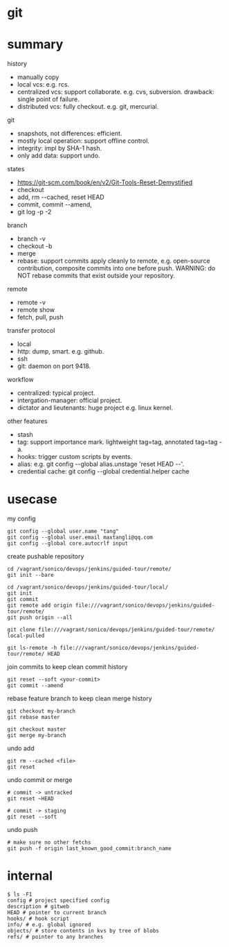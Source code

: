 # git

# summary

history
- manually copy
- local vcs: e.g. rcs.
- centralized vcs: support collaborate. e.g. cvs, subversion. drawback: single point of failure.
- distributed vcs: fully checkout. e.g. git, mercurial.

git
- snapshots, not differences: efficient.
- mostly local operation: support offline control.
- integrity: impl by SHA-1 hash.
- only add data: support undo.

states
- https://git-scm.com/book/en/v2/Git-Tools-Reset-Demystified
- checkout <file>
- add, rm --cached, reset HEAD <file>
- commit, commit --amend,
- git log -p -2 

branch
- branch -v
- checkout -b
- merge
- rebase: support commits apply cleanly to remote, e.g. open-source contribution, composite commits into one before push. WARNING: do NOT rebase commits that exist outside your repository.

remote
- remote -v
- remote show <remote>
- fetch, pull, push

transfer protocol
- local
- http: dump, smart. e.g. github.
- ssh
- git: daemon on port 9418.

workflow
- centralized: typical project.
- intergation-manager: official project.
- dictator and lieutenants: huge project e.g. linux kernel.

other features
- stash
- tag: support importance mark. lightweight tag=tag, annotated tag=tag -a.
- hooks: trigger custom scripts by events.
- alias: e.g. git config --global alias.unstage 'reset HEAD --'.
- credential cache: git config --global credential.helper cache

# usecase

my config
~~~~
git config --global user.name "tang"
git config --global user.email maxtangli@qq.com
git config --global core.autocrlf input
~~~~

create pushable repository
~~~~
cd /vagrant/sonico/devops/jenkins/guided-tour/remote/
git init --bare

cd /vagrant/sonico/devops/jenkins/guided-tour/local/
git init
git commit
git remote add origin file:///vagrant/sonico/devops/jenkins/guided-tour/remote/
git push origin --all

git clone file:///vagrant/sonico/devops/jenkins/guided-tour/remote/ local-pulled

git ls-remote -h file:///vagrant/sonico/devops/jenkins/guided-tour/remote/ HEAD
~~~~

join commits to keep clean commit history
~~~~
git reset --soft <your-commit>
git commit --amend
~~~~

rebase feature branch to keep clean merge history
~~~~
git checkout my-branch
git rebase master

git checkout master
git merge my-branch
~~~~

undo add
~~~~
git rm --cached <file>
git reset
~~~~

undo commit or merge
~~~~
# commit -> untracked
git reset ~HEAD

# commit -> staging
git reset --soft
~~~~

undo push
~~~~
# make sure no other fetchs
git push -f origin last_known_good_commit:branch_name
~~~~

# internal

~~~~
$ ls -F1
config # project specified config
description # gitweb
HEAD # pointer to current branch
hooks/ # hook script
info/ # e.g. global ignored
objects/ # store contents in kvs by tree of blobs
refs/ # pointer to any branches
~~~~